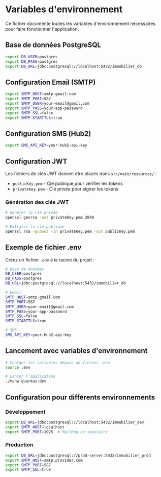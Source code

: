 # Variables d'environnement

Ce fichier documente toutes les variables d'environnement nécessaires pour faire fonctionner l'application.

## Base de données PostgreSQL

```bash
export DB_USER=postgres
export DB_PASS=postgres
export DB_URL=jdbc:postgresql://localhost:5432/immobilier_db
```

## Configuration Email (SMTP)

```bash
export SMTP_HOST=smtp.gmail.com
export SMTP_PORT=587
export SMTP_USER=your-email@gmail.com
export SMTP_PASS=your-app-password
export SMTP_SSL=false
export SMTP_STARTTLS=true
```

## Configuration SMS (Hub2)

```bash
export SMS_API_KEY=your-hub2-api-key
```

## Configuration JWT

Les fichiers de clés JWT doivent être placés dans `src/main/resources/` :

- `publicKey.pem` - Clé publique pour vérifier les tokens
- `privateKey.pem` - Clé privée pour signer les tokens

### Génération des clés JWT

```bash
# Générer la clé privée
openssl genrsa -out privateKey.pem 2048

# Extraire la clé publique
openssl rsa -pubout -in privateKey.pem -out publicKey.pem
```

## Exemple de fichier .env

Créez un fichier `.env` à la racine du projet :

```bash
# Base de données
DB_USER=postgres
DB_PASS=postgres
DB_URL=jdbc:postgresql://localhost:5432/immobilier_db

# Email
SMTP_HOST=smtp.gmail.com
SMTP_PORT=587
SMTP_USER=your-email@gmail.com
SMTP_PASS=your-app-password
SMTP_SSL=false
SMTP_STARTTLS=true

# SMS
SMS_API_KEY=your-hub2-api-key
```

## Lancement avec variables d'environnement

```bash
# Charger les variables depuis un fichier .env
source .env

# Lancer l'application
./mvnw quarkus:dev
```

## Configuration pour différents environnements

### Développement
```bash
export DB_URL=jdbc:postgresql://localhost:5432/immobilier_dev
export SMTP_HOST=localhost
export SMTP_PORT=1025  # MailHog ou similaire
```

### Production
```bash
export DB_URL=jdbc:postgresql://prod-server:5432/immobilier_prod
export SMTP_HOST=smtp.provider.com
export SMTP_PORT=587
export SMTP_SSL=true
```
